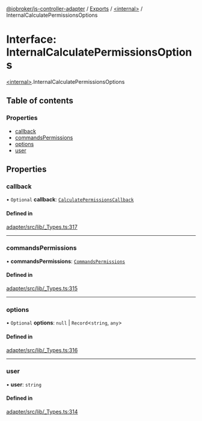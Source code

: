 [@iobroker/js-controller-adapter](../README.md) / [Exports](../modules.md) / [\<internal\>](../modules/internal_.md) / InternalCalculatePermissionsOptions

# Interface: InternalCalculatePermissionsOptions

[\<internal\>](../modules/internal_.md).InternalCalculatePermissionsOptions

## Table of contents

### Properties

- [callback](internal_.InternalCalculatePermissionsOptions.md#callback)
- [commandsPermissions](internal_.InternalCalculatePermissionsOptions.md#commandspermissions)
- [options](internal_.InternalCalculatePermissionsOptions.md#options)
- [user](internal_.InternalCalculatePermissionsOptions.md#user)

## Properties

### callback

• `Optional` **callback**: [`CalculatePermissionsCallback`](../modules/internal_.md#calculatepermissionscallback)

#### Defined in

[adapter/src/lib/_Types.ts:317](https://github.com/ioBroker/ioBroker.js-controller/blob/eca350d20acdb4de5e0bbb91634a82f6a2da87f1/packages/adapter/src/lib/_Types.ts#L317)

___

### commandsPermissions

• **commandsPermissions**: [`CommandsPermissions`](../modules/internal_.md#commandspermissions)

#### Defined in

[adapter/src/lib/_Types.ts:315](https://github.com/ioBroker/ioBroker.js-controller/blob/eca350d20acdb4de5e0bbb91634a82f6a2da87f1/packages/adapter/src/lib/_Types.ts#L315)

___

### options

• `Optional` **options**: ``null`` \| `Record`\<`string`, `any`\>

#### Defined in

[adapter/src/lib/_Types.ts:316](https://github.com/ioBroker/ioBroker.js-controller/blob/eca350d20acdb4de5e0bbb91634a82f6a2da87f1/packages/adapter/src/lib/_Types.ts#L316)

___

### user

• **user**: `string`

#### Defined in

[adapter/src/lib/_Types.ts:314](https://github.com/ioBroker/ioBroker.js-controller/blob/eca350d20acdb4de5e0bbb91634a82f6a2da87f1/packages/adapter/src/lib/_Types.ts#L314)
